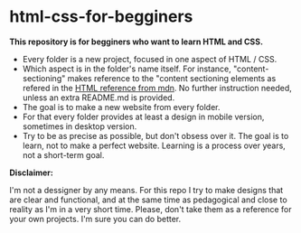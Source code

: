 # html-css-for-begginers

**This repository is for begginers who want to learn HTML and CSS.**

- Every folder is a new project, focused in one aspect of HTML / CSS.
- Which aspect is in the folder's name itself. For instance, "content-sectioning" makes reference to the "content sectioning elements as refered in the [HTML reference from mdn](https://developer.mozilla.org/en-US/docs/Web/HTML/Element). No further instruction needed, unless an extra README.md is provided.
- The goal is to make a new website from every folder.
- For that every folder provides at least a design in mobile version, sometimes in desktop version.
- Try to be as precise as possible, but don't obsess over it. The goal is to learn, not to make a perfect website. Learning is a process over years, not a short-term goal.

**Disclaimer:**

I'm not a dessigner by any means. For this repo I try to make designs that are clear and functional, and at the same time as pedagogical and close to reality as I'm in a very short time. Please, don't take them as a reference for your own projects. I'm sure you can do better.
